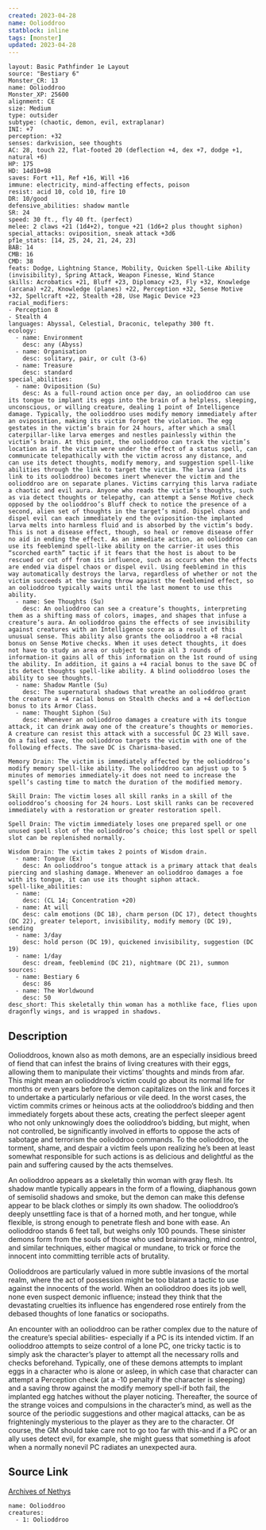 ```yaml
---
created: 2023-04-28
name: Oolioddroo
statblock: inline
tags: [monster]
updated: 2023-04-28
---
```

```statblock
layout: Basic Pathfinder 1e Layout
source: "Bestiary 6"
Monster_CR: 13
name: Oolioddroo
Monster_XP: 25600
alignment: CE
size: Medium
type: outsider
subtype: (chaotic, demon, evil, extraplanar)
INI: +7
perception: +32
senses: darkvision, see thoughts
AC: 28, touch 22, flat-footed 20 (deflection +4, dex +7, dodge +1, natural +6)
HP: 175
HD: 14d10+98
saves: Fort +11, Ref +16, Will +16
immune: electricity, mind-affecting effects, poison
resist: acid 10, cold 10, fire 10
DR: 10/good
defensive_abilities: shadow mantle
SR: 24
speed: 30 ft., fly 40 ft. (perfect)
melee: 2 claws +21 (1d4+2), tongue +21 (1d6+2 plus thought siphon)
special_attacks: oviposition, sneak attack +3d6
pf1e_stats: [14, 25, 24, 21, 24, 23]
BAB: 14
CMB: 16
CMD: 38
feats: Dodge, Lightning Stance, Mobility, Quicken Spell-Like Ability (invisibility), Spring Attack, Weapon Finesse, Wind Stance
skills: Acrobatics +21, Bluff +23, Diplomacy +23, Fly +32, Knowledge (arcana) +22, Knowledge (planes) +22, Perception +32, Sense Motive +32, Spellcraft +22, Stealth +28, Use Magic Device +23
racial_modifiers:
- Perception 8
- Stealth 4
languages: Abyssal, Celestial, Draconic, telepathy 300 ft.
ecology:
  - name: Environment
    desc: any (Abyss)
  - name: Organisation
    desc: solitary, pair, or cult (3-6)
  - name: Treasure
    desc: standard
special_abilities:
  - name: Oviposition (Su)
    desc: As a full-round action once per day, an oolioddroo can use its tongue to implant its eggs into the brain of a helpless, sleeping, unconscious, or willing creature, dealing 1 point of Intelligence damage. Typically, the oolioddroo uses modify memory immediately after an oviposition, making its victim forget the violation. The egg gestates in the victim’s brain for 24 hours, after which a small caterpillar-like larva emerges and nestles painlessly within the victim’s brain. At this point, the oolioddroo can track the victim’s location as if the victim were under the effect of a status spell, can communicate telepathically with the victim across any distance, and can use its detect thoughts, modify memory, and suggestion spell-like abilities through the link to target the victim. The larva (and its link to its oolioddroo) becomes inert whenever the victim and the oolioddroo are on separate planes. Victims carrying this larva radiate a chaotic and evil aura. Anyone who reads the victim’s thoughts, such as via detect thoughts or telepathy, can attempt a Sense Motive check opposed by the oolioddroo’s Bluff check to notice the presence of a second, alien set of thoughts in the target’s mind. Dispel chaos and dispel evil can each immediately end the oviposition-the implanted larva melts into harmless fluid and is absorbed by the victim’s body. This is not a disease effect, though, so heal or remove disease offer no aid in ending the effect. As an immediate action, an oolioddroo can use its feeblemind spell-like ability on the carrier-it uses this “scorched earth” tactic if it fears that the host is about to be rescued or cut off from its influence, such as occurs when the effects are ended via dispel chaos or dispel evil. Using feeblemind in this way automatically destroys the larva, regardless of whether or not the victim succeeds at the saving throw against the feeblemind effect, so an oolioddroo typically waits until the last moment to use this ability.
  - name: See Thoughts (Su)
    desc: An oolioddroo can see a creature’s thoughts, interpreting them as a shifting mass of colors, images, and shapes that infuse a creature’s aura. An oolioddroo gains the effects of see invisibility against creatures with an Intelligence score as a result of this unusual sense. This ability also grants the oolioddroo a +8 racial bonus on Sense Motive checks. When it uses detect thoughts, it does not have to study an area or subject to gain all 3 rounds of information-it gains all of this information on the 1st round of using the ability. In addition, it gains a +4 racial bonus to the save DC of its detect thoughts spell-like ability. A blind oolioddroo loses the ability to see thoughts.
  - name: Shadow Mantle (Su)
    desc: The supernatural shadows that wreathe an oolioddroo grant the creature a +4 racial bonus on Stealth checks and a +4 deflection bonus to its Armor Class.
  - name: Thought Siphon (Su)
    desc: Whenever an oolioddroo damages a creature with its tongue attack, it can drink away one of the creature’s thoughts or memories. A creature can resist this attack with a successful DC 23 Will save. On a failed save, the oolioddroo targets the victim with one of the following effects. The save DC is Charisma-based. 

Memory Drain: The victim is immediately affected by the oolioddroo’s modify memory spell-like ability. The oolioddroo can adjust up to 5 minutes of memories immediately-it does not need to increase the spell’s casting time to match the duration of the modified memory. 

Skill Drain: The victim loses all skill ranks in a skill of the oolioddroo’s choosing for 24 hours. Lost skill ranks can be recovered immediately with a restoration or greater restoration spell. 

Spell Drain: The victim immediately loses one prepared spell or one unused spell slot of the oolioddroo’s choice; this lost spell or spell slot can be replenished normally. 

Wisdom Drain: The victim takes 2 points of Wisdom drain.
  - name: Tongue (Ex)
    desc: An oolioddroo’s tongue attack is a primary attack that deals piercing and slashing damage. Whenever an oolioddroo damages a foe with its tongue, it can use its thought siphon attack.
spell-like_abilities:
  - name:
    desc: (CL 14; Concentration +20)
  - name: At will
    desc: calm emotions (DC 18), charm person (DC 17), detect thoughts (DC 22), greater teleport, invisibility, modify memory (DC 19), sending
  - name: 3/day
    desc: hold person (DC 19), quickened invisibility, suggestion (DC 19)
  - name: 1/day
    desc: dream, feeblemind (DC 21), nightmare (DC 21), summon
sources:
  - name: Bestiary 6
    desc: 86
  - name: The Worldwound
    desc: 50
desc_short: This skeletally thin woman has a mothlike face, flies upon dragonfly wings, and is wrapped in shadows.
```
## Description
Oolioddroos, known also as moth demons, are an especially insidious breed of fiend that can infest the brains of living creatures with their eggs, allowing them to manipulate their victims’ thoughts and minds from afar. This might mean an oolioddroo’s victim could go about its normal life for months or even years before the demon capitalizes on the link and forces it to undertake a particularly nefarious or vile deed. In the worst cases, the victim commits crimes or heinous acts at the oolioddroo’s bidding and then immediately forgets about these acts, creating the perfect sleeper agent who not only unknowingly does the oolioddroo’s bidding, but might, when not controlled, be significantly involved in efforts to oppose the acts of sabotage and terrorism the oolioddroo commands. To the oolioddroo, the torment, shame, and despair a victim feels upon realizing he’s been at least somewhat responsible for such actions is as delicious and delightful as the pain and suffering caused by the acts themselves. 

An oolioddroo appears as a skeletally thin woman with gray flesh. Its shadow mantle typically appears in the form of a flowing, diaphanous gown of semisolid shadows and smoke, but the demon can make this defense appear to be black clothes or simply its own shadow. The oolioddroo’s deeply unsettling face is that of a horned moth, and her tongue, while flexible, is strong enough to penetrate flesh and bone with ease. An oolioddroo stands 6 feet tall, but weighs only 100 pounds. These sinister demons form from the souls of those who used brainwashing, mind control, and similar techniques, either magical or mundane, to trick or force the innocent into committing terrible acts of brutality. 

Oolioddroos are particularly valued in more subtle invasions of the mortal realm, where the act of possession might be too blatant a tactic to use against the innocents of the world. When an oolioddroo does its job well, none even suspect demonic influence; instead they think that the devastating cruelties its influence has engendered rose entirely from the debased thoughts of lone fanatics or sociopaths. 

An encounter with an oolioddroo can be rather complex due to the nature of the creature’s special abilities- especially if a PC is its intended victim. If an oolioddroo attempts to seize control of a lone PC, one tricky tactic is to simply ask the character’s player to attempt all the necessary rolls and checks beforehand. Typically, one of these demons attempts to implant eggs in a character who is alone or asleep, in which case that character can attempt a Perception check (at a -10 penalty if the character is sleeping) and a saving throw against the modify memory spell-if both fail, the implanted egg hatches without the player noticing. Thereafter, the source of the strange voices and compulsions in the character’s mind, as well as the source of the periodic suggestions and other magical attacks, can be as frighteningly mysterious to the player as they are to the character. Of course, the GM should take care not to go too far with this-and if a PC or an ally uses detect evil, for example, she might guess that something is afoot when a normally nonevil PC radiates an unexpected aura.
## Source Link
[Archives of Nethys](https://aonprd.com/MonsterDisplay.aspx?ItemName=Oolioddroo)
```encounter-table
name: Oolioddroo
creatures:
  - 1: Oolioddroo
```
